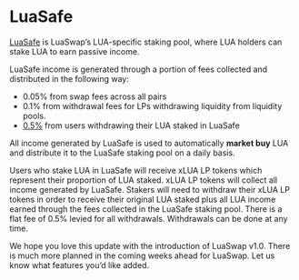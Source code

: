 # LuaSafe

[LuaSafe](https://luaswap.org/#/Staking) is LuaSwap’s LUA-specific staking pool, where LUA holders can stake LUA to earn passive income.

LuaSafe income is generated through a portion of fees collected and distributed in the following way:

* 0.05% from swap fees across all pairs 
* 0.1% from withdrawal fees for LPs withdrawing liquidity from liquidity pools.
* [0.5%](https://snapshot.luaswap.org/#/luaswap/proposal/QmRheZC6Ap1u2myBkL3CAbKft6Lnw4oHvEDh1RDAuNK8iA) from users withdrawing their LUA staked in LuaSafe

All income generated by LuaSafe is used to automatically **market buy** LUA and distribute it to the LuaSafe staking pool on a daily basis.

Users who stake LUA in LuaSafe will receive xLUA LP tokens which represent their proportion of LUA staked. xLUA LP tokens will collect all income generated by LuaSafe. Stakers will need to withdraw their xLUA LP tokens in order to receive their original LUA staked plus all LUA income earned through the fees collected in the LuaSafe staking pool. There is a flat fee of 0.5% levied for all withdrawals. Withdrawals can be done at any time.

We hope you love this update with the introduction of LuaSwap v1.0. There is much more planned in the coming weeks ahead for LuaSwap. Let us know what features you’d like added.

